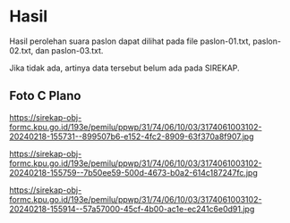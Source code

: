 # Hasil

Hasil perolehan suara paslon dapat dilihat pada file paslon-01.txt, paslon-02.txt, dan paslon-03.txt.

Jika tidak ada, artinya data tersebut belum ada pada SIREKAP.

## Foto C Plano

https://sirekap-obj-formc.kpu.go.id/193e/pemilu/ppwp/31/74/06/10/03/3174061003102-20240218-155731--899507b6-e152-4fc2-8909-63f370a8f907.jpg

https://sirekap-obj-formc.kpu.go.id/193e/pemilu/ppwp/31/74/06/10/03/3174061003102-20240218-155759--7b50ee59-500d-4673-b0a2-614c187247fc.jpg

https://sirekap-obj-formc.kpu.go.id/193e/pemilu/ppwp/31/74/06/10/03/3174061003102-20240218-155914--57a57000-45cf-4b00-ac1e-ec241c6e0d91.jpg

